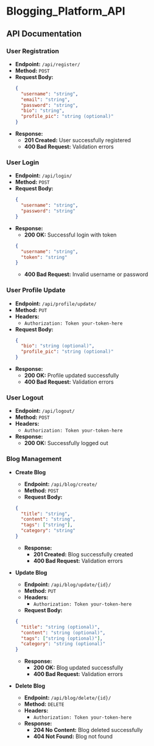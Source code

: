 # Blogging_Platform_API

## API Documentation

### User Registration
- **Endpoint:** `/api/register/`
- **Method:** `POST`
- **Request Body:**
  ```json
  {
    "username": "string",
    "email": "string",
    "password": "string",
    "bio": "string",
    "profile_pic": "string (optional)"
  }
  ```
- **Response:**
  - **201 Created:** User successfully registered
  - **400 Bad Request:** Validation errors

### User Login
- **Endpoint:** `/api/login/`
- **Method:** `POST`
- **Request Body:**
  ```json
  {
    "username": "string",
    "password": "string"
  }
  ```
- **Response:**
  - **200 OK:** Successful login with token
  ```json
  {
    "username": "string",
    "token": "string"
  }
  ```
  - **400 Bad Request:** Invalid username or password

### User Profile Update
- **Endpoint:** `/api/profile/update/`
- **Method:** `PUT`
- **Headers:** 
  - `Authorization: Token your-token-here`
- **Request Body:**
  ```json
  {
    "bio": "string (optional)",
    "profile_pic": "string (optional)"
  }
  ```
- **Response:**
  - **200 OK:** Profile updated successfully
  - **400 Bad Request:** Validation errors

### User Logout
- **Endpoint:** `/api/logout/`
- **Method:** `POST`
- **Headers:** 
  - `Authorization: Token your-token-here`
- **Response:**
  - **200 OK:** Successfully logged out

### Blog Management
- **Create Blog**
  - **Endpoint:** `/api/blog/create/`
  - **Method:** `POST`
  - **Request Body:**
  ```json
  {
    "title": "string",
    "content": "string",
    "tags": ["string"],
    "category": "string"
  }
  ```
  - **Response:**
    - **201 Created:** Blog successfully created
    - **400 Bad Request:** Validation errors

- **Update Blog**
  - **Endpoint:** `/api/blog/update/{id}/`
  - **Method:** `PUT`
  - **Headers:** 
    - `Authorization: Token your-token-here`
  - **Request Body:**
  ```json
  {
    "title": "string (optional)",
    "content": "string (optional)",
    "tags": ["string (optional)"],
    "category": "string (optional)"
  }
  ```
  - **Response:**
    - **200 OK:** Blog updated successfully
    - **400 Bad Request:** Validation errors

- **Delete Blog**
  - **Endpoint:** `/api/blog/delete/{id}/`
  - **Method:** `DELETE`
  - **Headers:** 
    - `Authorization: Token your-token-here`
  - **Response:**
    - **204 No Content:** Blog deleted successfully
    - **404 Not Found:** Blog not found
